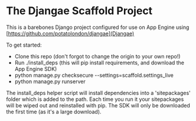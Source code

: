 
# The Djangae Scaffold Project

This is a barebones Django project configured for use on App Engine using [https://github.com/potatolondon/djangae](Djangae)

To get started:

 - Clone this repo (don't forgot to change the origin to your own repo!)
 - Run ./install_deps (this will pip install requirements, and download the App Engine SDK)
 - python manage.py checksecure --settings=scaffold.settings_live
 - python manage.py runserver

The install_deps helper script will install dependencies into a 'sitepackages' folder which is added to the path. Each time you run it your
sitepackages will be wiped out and reinstalled with pip. The SDK will only be downloaded the first time (as it's a large download).
